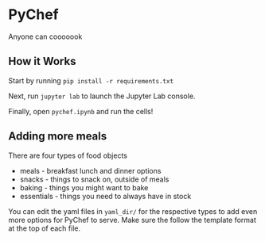 # PyChef

Anyone can cooooook

## How it Works

Start by running `pip install -r requirements.txt`

Next, run `jupyter lab` to launch the Jupyter Lab console.

Finally, open `pychef.ipynb` and run the cells!

## Adding more meals

There are four types of food objects

* meals - breakfast lunch and dinner options
* snacks - things to snack on, outside of meals
* baking - things you might want to bake
* essentials - things you need to always have in stock

You can edit the yaml files in `yaml_dir/` for the respective types to add even more options for PyChef to serve. Make sure the follow the template format 
at the top of each file.